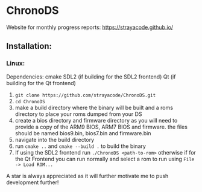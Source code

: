 # ChronoDS

Website for monthly progress reports: https://strayacode.github.io/

## Installation:
### Linux:
Dependencies: 
cmake 
SDL2 (if building for the SDL2 frontend) 
Qt (if building for the Qt frontend) 
1. `git clone https://github.com/strayacode/ChronoDS.git`
2. `cd ChronoDS`
3. make a build directory where the binary will be built and a roms directory to place your roms dumped from your DS
4. create a bios directory and firmware directory as you will need to provide a copy of the ARM9 BIOS, ARM7 BIOS and firmware. the files should be named bios9.bin, bios7.bin and firmware.bin
5. navigate into the build directory
6. run `cmake ..` and `cmake --build .` to build the binary
7. If using the SDL2 frontend run `./ChronoDS <path-to-rom>` otherwise if for the Qt Frontend you can run normally and select a rom to run using `File -> Load ROM...`

A star is always appreciated as it will further motivate me to push development further!



